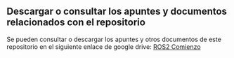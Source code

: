 ## Descargar o consultar los apuntes y documentos relacionados con el repositorio

Se pueden consultar o descargar los apuntes y otros documentos de este repositorio en el siguiente enlace de google drive: [ROS2 Comienzo](https://drive.google.com/drive/folders/13paoMm4UFvVAeQwvcPlumXK1CglSB8m2?usp=sharing)
